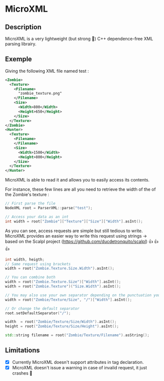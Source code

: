 # MicroXML

## Description

MicroXML is a very lightweight (but strong :ant:) C++ dependence-free XML parsing librairy.

## Exemple

Giving the following XML file named test : 

```xml
<Zombie>
  <Texture>
    <Filename>
      "zombie_texture.png"
    </Filename>
    <Size>
      <Width>800</Width>
      <Height>650</Height>
    </Size>
  </Texture>
</Zombie>
<Hunter>
  <Texture>
    <Filename>
    </Filename>
    <Size>
      <Width>1500</Width>
      <Height>800</Height>
    </Size>
  </Texture>
</Hunter>
```

MicroXML is able to read it and allows you to easily access its contents.

For instance, these few lines are all you need to retrieve the width of the of the Zombie's texture :

```c++
// First parse the file
NodeXML root = ParserXML::parse("test");

// Access your data as an int
int width = root["Zombie"]["Texture"]["Size"]["Width"].asInt();
```

As you can see, access requests are simple but still tedious to write.
MicroXML provides an easier way to write this request using strings -> based on the Scalpl project (https://github.com/ducdetronquito/scalpl) :+1: :+1: :+1:

```c++
int width, heigth;
// Same request using brackets
width = root("Zombie.Texture.Size.Width").asInt(); 

// You can combine both
width = root("Zombie.Texture.Size")["Width"].asInt();
width = root("Zombie.Texture")("Size.Width").asInt();

// You may also use your own separator depending on the punctuation you have already used
width = root("Zombie/Texture/Size", "/")["Width"].asInt();

// Or change the default separator
root.setDefaultSeparator("/");

width  = root("Zombie/Texture/Size/Width").asInt();
height = root("Zombie/Texture/Size/Height").asInt();

std::string filename = root("Zombie/Texture/Filename").asString();
```

## Limitations
- [x] Currently MicroXML doesn't support attributes in tag declaration.
- [x] MicroXML doesn't issue a warning in case of invalid request, it just crashes :poop: